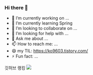 ### Hi there 👋


- 🔭 I’m currently working on ...
- 🌱 I’m currently learning Spring
- 👯 I’m looking to collaborate on ...
- 🤔 I’m looking for help with ...
- 💬 Ask me about ...
- 📫 How to reach me: ...
- 😄 my TIL: https://ko9603.tistory.com/
- ⚡ Fun fact: ...

깃허브 랭킹
<a href="https://opgc.me/#/users/kokomong2" target="_blank"><img src="https://api.opgc.me/githubs/users/kokomong2/tag/?theme=basic" /></a>
